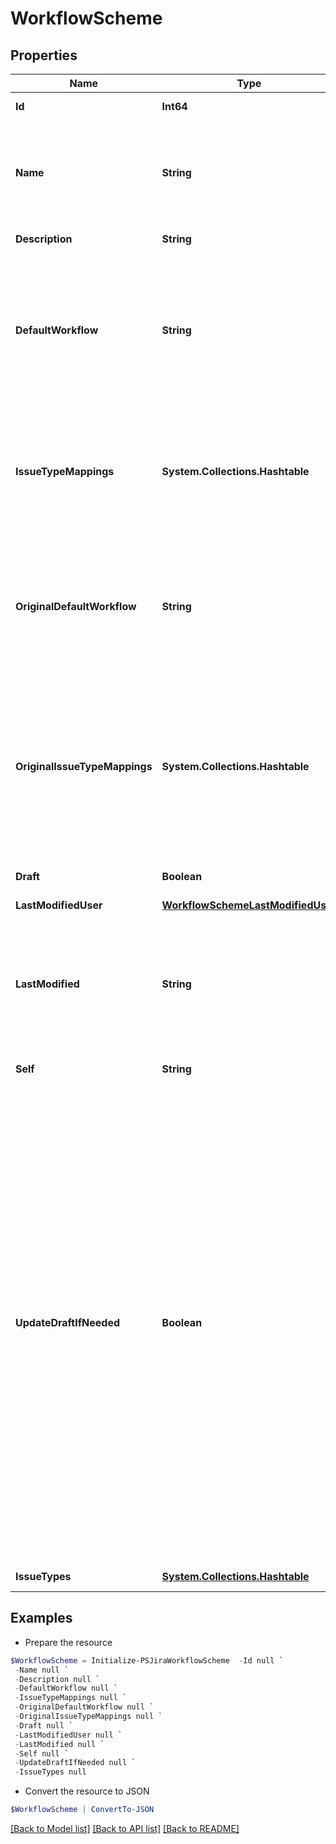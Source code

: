 # WorkflowScheme
## Properties

Name | Type | Description | Notes
------------ | ------------- | ------------- | -------------
**Id** | **Int64** | The ID of the workflow scheme. | [optional] [readonly] 
**Name** | **String** | The name of the workflow scheme. The name must be unique. The maximum length is 255 characters. Required when creating a workflow scheme. | [optional] 
**Description** | **String** | The description of the workflow scheme. | [optional] 
**DefaultWorkflow** | **String** | The name of the default workflow for the workflow scheme. The default workflow has *All Unassigned Issue Types* assigned to it in Jira. If &#x60;defaultWorkflow&#x60; is not specified when creating a workflow scheme, it is set to *Jira Workflow (jira)*. | [optional] 
**IssueTypeMappings** | **System.Collections.Hashtable** | The issue type to workflow mappings, where each mapping is an issue type ID and workflow name pair. Note that an issue type can only be mapped to one workflow in a workflow scheme. | [optional] 
**OriginalDefaultWorkflow** | **String** | For draft workflow schemes, this property is the name of the default workflow for the original workflow scheme. The default workflow has *All Unassigned Issue Types* assigned to it in Jira. | [optional] [readonly] 
**OriginalIssueTypeMappings** | **System.Collections.Hashtable** | For draft workflow schemes, this property is the issue type to workflow mappings for the original workflow scheme, where each mapping is an issue type ID and workflow name pair. Note that an issue type can only be mapped to one workflow in a workflow scheme. | [optional] [readonly] 
**Draft** | **Boolean** | Whether the workflow scheme is a draft or not. | [optional] [readonly] 
**LastModifiedUser** | [**WorkflowSchemeLastModifiedUser**](WorkflowSchemeLastModifiedUser.md) |  | [optional] 
**LastModified** | **String** | The date-time that the draft workflow scheme was last modified. A modification is a change to the issue type-project mappings only. This property does not apply to non-draft workflows. | [optional] [readonly] 
**Self** | **String** |  | [optional] [readonly] 
**UpdateDraftIfNeeded** | **Boolean** | Whether to create or update a draft workflow scheme when updating an active workflow scheme. An active workflow scheme is a workflow scheme that is used by at least one project. The following examples show how this property works:   *  Update an active workflow scheme with &#x60;updateDraftIfNeeded&#x60; set to &#x60;true&#x60;: If a draft workflow scheme exists, it is updated. Otherwise, a draft workflow scheme is created.  *  Update an active workflow scheme with &#x60;updateDraftIfNeeded&#x60; set to &#x60;false&#x60;: An error is returned, as active workflow schemes cannot be updated.  *  Update an inactive workflow scheme with &#x60;updateDraftIfNeeded&#x60; set to &#x60;true&#x60;: The workflow scheme is updated, as inactive workflow schemes do not require drafts to update.  Defaults to &#x60;false&#x60;. | [optional] 
**IssueTypes** | [**System.Collections.Hashtable**](IssueTypeDetails.md) | The issue types available in Jira. | [optional] [readonly] 

## Examples

- Prepare the resource
```powershell
$WorkflowScheme = Initialize-PSJiraWorkflowScheme  -Id null `
 -Name null `
 -Description null `
 -DefaultWorkflow null `
 -IssueTypeMappings null `
 -OriginalDefaultWorkflow null `
 -OriginalIssueTypeMappings null `
 -Draft null `
 -LastModifiedUser null `
 -LastModified null `
 -Self null `
 -UpdateDraftIfNeeded null `
 -IssueTypes null
```

- Convert the resource to JSON
```powershell
$WorkflowScheme | ConvertTo-JSON
```

[[Back to Model list]](../README.md#documentation-for-models) [[Back to API list]](../README.md#documentation-for-api-endpoints) [[Back to README]](../README.md)

